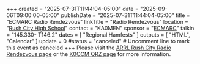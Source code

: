 +++
created = "2025-07-31T11:44:04-05:00"
date = "2025-09-06T09:00:00-05:00"
publishDate = "2025-07-31T11:44:04-05:00"
title = "ECMARC Radio Rendezvous"
linkTitle = "Radio Rendezvous"
location = "[Rush City High School](https://www.google.com/maps/place/Rush+City+Schools/@45.6900267,-92.98318,17z/data=!3m1!4b1!4m5!3m4!1s0x52b25ae6730ea413:0xdf9eb6d7b6d21638!8m2!3d45.690023!4d-92.980986)"
contact = "KA0MEN"
sponsor = "[ECMARC](http://www.magicrepeater.net/ecmarc.htm)"
talkin = "145.330- T146.2"
dates = [ "Regional Hamfests" ]
outputs = [ "HTML", "Calendar" ]
update = 0
#status = "canceled"	# Uncomment line to mark this event as canceled	
+++
Please visit the [ARRL Rush City Radio Rendezvous page][arrl] or the
[K0OCM QRZ page][qrz] for more information.

[arrl]: http://www.arrl.org/hamfests/ecmarc-radio-rendezvous-7
[qrz]: https://www.qrz.com/db/K0ECM`
